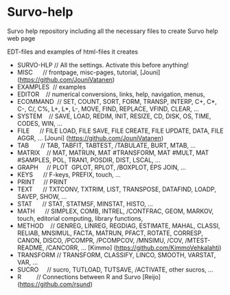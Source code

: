 # Survo-help
Survo help repository including all the necessary files to create Survo help web page

EDT-files and examples of html-files it creates
* SURVO-HLP // All the settings. Activate this before anything!
* MISC      // frontpage, misc-pages, tutorial, [Jouni] (https://github.com/JouniVatanen)
* EXAMPLES  // examples
* EDITOR    // numerical conversions, links, help, navigation, menus,
* ECOMMAND  // SET, COUNT, SORT, FORM, TRANSP, INTERP, C+, C*, C-, C/, C%, L+, L*, L-, MOVE, FIND, REPLACE, VFIND, CLEAR, ...
* SYSTEM    // SAVE, LOAD, REDIM, INIT, RESIZE, CD, DISK, OS, TIME, CODES, WIN, ...
* FILE      // FILE LOAD, FILE SAVE, FILE CREATE, FILE UPDATE, DATA, FILE AGGR, ... [Jouni] (https://github.com/JouniVatanen)
* TAB       // TAB, TABFIT, TABTEST, /TABULATE, BURT, MTAB, ...
* MATRIX    // MAT, MATRUN, MAT #TRANSFORM, MAT #MULT, MAT #SAMPLES, POL, TRAN1, POSDIR, DIST, LSCAL, ...
* GRAPH     // PLOT  GPLOT, RPLOT, /BOXPLOT, EPS JOIN, ...
* KEYS      // F-keys, PREFIX, touch, ...
* PRINT     // PRINT
* TEXT      // TXTCONV, TXTRIM, LIST, TRANSPOSE, DATAFIND, LOADP, SAVEP, SHOW, ...
* STAT      // STAT, STATMSF, MINSTAT, HISTO, ...
* MATH      // SIMPLEX, COMB, INTREL, /CONTFRAC, GEOM, MARKOV, touch, editorial computing, library functions,
* METHOD    // GENREG, LINREG, REGDIAG, ESTIMATE, MAHAL, CLASSI, RELIAB, MNSIMUL, FACTA, MATRUN, PFACT, ROTATE, CORRESP, CANON, DISCO, /PCOMPR, /PCOMPCOV, /MNSIMU, /COV, /MTEST-README, /CANCORR, ... [Kimmo] (https://github.com/KimmoVehkalahti)
* TRANSFORM // TRANSFORM, CLASSIFY, LINCO, SMOOTH, VARSTAT, VAR, ...
* SUCRO     // sucro, TUTLOAD, TUTSAVE, /ACTIVATE, other sucros, ...
* R         // Connections between R and Survo [Reijo] (https://github.com/rsund)
